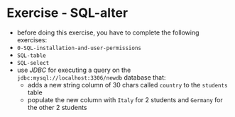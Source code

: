 # Exercise - SQL-alter
* before doing this exercise, you have to complete the following exercises:
* `0-SQL-installation-and-user-permissions`
* `SQL-table`
* `SQL-select`
* use *JDBC* for executing a query on the `jdbc:mysql://localhost:3306/newdb` database that:
  * adds a new string column of 30 chars called `country` to the `students` table
  * populate the new column with `Italy` for 2 students and `Germany` for the other 2 students
